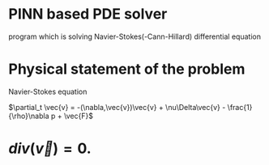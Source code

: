 # PINN based PDE solver
program which is solving Navier-Stokes(-Cann-Hillard) differential equation

# Physical statement of the problem
Navier-Stokes equation

$\partial_t \vec{v} = -(\nabla,\vec{v})\vec{v} + \nu\Delta\vec{v} - \frac{1}{\rho}\nabla p + \vec{F}$
# $div(\vec{v}) = 0.$

